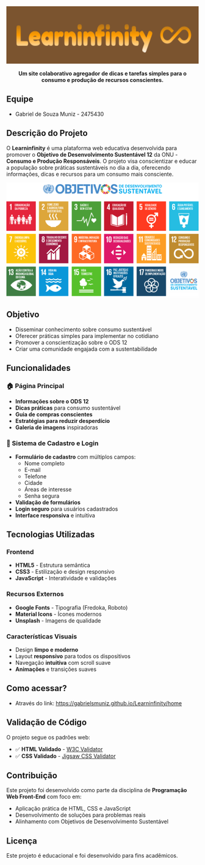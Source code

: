 <div style="text-align: center;"> <img src="figs/Learninfinity.png" width="auto" height="150">

**Um site colaborativo agregador de dicas e tarefas simples para o consumo e produção de recursos conscientes.**

</div>

## Equipe
- Gabriel de Souza Muniz - 2475430

## Descrição do Projeto

O **Learninfinity** é uma plataforma web educativa desenvolvida para promover o **Objetivo de Desenvolvimento Sustentável 12** da ONU - **Consumo e Produção Responsáveis**. O projeto visa conscientizar e educar a população sobre práticas sustentáveis no dia a dia, oferecendo informações, dicas e recursos para um consumo mais consciente.

![Objetivos de desenvolvimento sustentável](/figs/ods.png)

## Objetivo

- Disseminar conhecimento sobre consumo sustentável
- Oferecer práticas simples para implementar no cotidiano
- Promover a conscientização sobre o ODS 12
- Criar uma comunidade engajada com a sustentabilidade

## Funcionalidades

### 🏠 Página Principal
- **Informações sobre o ODS 12**
- **Dicas práticas** para consumo sustentável
- **Guia de compras conscientes**
- **Estratégias para reduzir desperdício**
- **Galeria de imagens** inspiradoras

### 👤 Sistema de Cadastro e Login
- **Formulário de cadastro** com múltiplos campos:
  - Nome completo
  - E-mail
  - Telefone
  - Cidade
  - Áreas de interesse
  - Senha segura
- **Validação de formulários**
- **Login seguro** para usuários cadastrados
- **Interface responsiva** e intuitiva

## Tecnologias Utilizadas

### Frontend
- **HTML5** - Estrutura semântica
- **CSS3** - Estilização e design responsivo
- **JavaScript** - Interatividade e validações

### Recursos Externos
- **Google Fonts** - Tipografia (Fredoka, Roboto)
- **Material Icons** - Ícones modernos
- **Unsplash** - Imagens de qualidade

### Características Visuais
- Design **limpo e moderno**
- Layout **responsivo** para todos os dispositivos
- Navegação **intuitiva** com scroll suave
- **Animações** e transições suaves

## Como acessar?

- Através do link: https://gabrielsmuniz.github.io/Learninfinity/home

## Validação de Código

O projeto segue os padrões web:
- ✅ **HTML Validado** - [W3C Validator](https://validator.w3.org/)
- ✅ **CSS Validado** - [Jigsaw CSS Validator](https://jigsaw.w3.org/css-validator/)

## Contribuição

Este projeto foi desenvolvido como parte da disciplina de **Programação Web Front-End** com foco em:
- Aplicação prática de HTML, CSS e JavaScript
- Desenvolvimento de soluções para problemas reais
- Alinhamento com Objetivos de Desenvolvimento Sustentável

## Licença

Este projeto é educacional e foi desenvolvido para fins acadêmicos.
